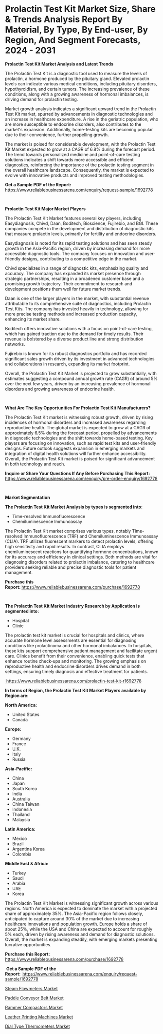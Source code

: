 <p><h1>Prolactin Test Kit Market Size, Share & Trends Analysis Report By Material, By Type, By End-user, By Region, And Segment Forecasts, 2024 - 2031</h1></p><p><strong>Prolactin Test Kit Market Analysis and Latest Trends</strong></p>
<p><p>The Prolactin Test Kit is a diagnostic tool used to measure the levels of prolactin, a hormone produced by the pituitary gland. Elevated prolactin levels can indicate various medical conditions, including pituitary disorders, hypothyroidism, and certain tumors. The increasing prevalence of these conditions, along with a growing awareness of hormonal imbalances, is driving demand for prolactin testing.</p><p>Market growth analysis indicates a significant upward trend in the Prolactin Test Kit market, spurred by advancements in diagnostic technologies and an increase in healthcare expenditure. A rise in the geriatric population, who are more susceptible to endocrine disorders, also contributes to the market's expansion. Additionally, home-testing kits are becoming popular due to their convenience, further propelling growth.</p><p>The market is poised for considerable development, with the Prolactin Test Kit Market expected to grow at a CAGR of 6.8% during the forecast period. The trend towards personalized medicine and point-of-care testing solutions indicates a shift towards more accessible and efficient diagnostics, reinforcing the importance of the prolactin testing segment in the overall healthcare landscape. Consequently, the market is expected to evolve with innovative products and improved testing methodologies.</p></p>
<p><strong>Get a Sample PDF of the Report:&nbsp;</strong> <a href="https://www.reliablebusinessarena.com/enquiry/request-sample/1692778?utm_campaign=1726&utm_medium=2&utm_source=Github&utm_content=ia&utm_term=20102024&utm_id=prolactin-test-kit">https://www.reliablebusinessarena.com/enquiry/request-sample/1692778</a></p>
<p>&nbsp;</p>
<p><strong>Prolactin Test Kit Major Market Players</strong></p>
<p><p>The Prolactin Test Kit Market features several key players, including Easydiagnosis, Chivd, Daan, Boditech, Bioscience, Fujirebio, and BGI. These companies compete in the development and distribution of diagnostic kits that measure prolactin levels, primarily for fertility and endocrine disorders.</p><p>Easydiagnosis is noted for its rapid testing solutions and has seen steady growth in the Asia-Pacific region, driven by increasing demand for more accessible diagnostic tools. The company focuses on innovation and user-friendly designs, contributing to a competitive edge in the market.</p><p>Chivd specializes in a range of diagnostic kits, emphasizing quality and accuracy. The company has expanded its market presence through strategic partnerships, resulting in a broadened customer base and a promising growth trajectory. Their commitment to research and development positions them well for future market trends.</p><p>Daan is one of the larger players in the market, with substantial revenue attributable to its comprehensive suite of diagnostics, including Prolactin Test Kits. The company has invested heavily in technology, allowing for more precise testing methods and increased production capacity, enhancing its market share.</p><p>Boditech offers innovative solutions with a focus on point-of-care testing, which has gained traction due to the demand for timely results. Their revenue is bolstered by a diverse product line and strong distribution networks.</p><p>Fujirebio is known for its robust diagnostics portfolio and has recorded significant sales growth driven by its investment in advanced technologies and collaborations in research, expanding its market footprint.</p><p>Overall, the Prolactin Test Kit Market is projected to grow substantially, with estimates suggesting a compound annual growth rate (CAGR) of around 5% over the next few years, driven by an increasing prevalence of hormonal disorders and growing awareness of endocrine health.</p></p>
<p>&nbsp;</p>
<p><strong>What Are The Key Opportunities For Prolactin Test Kit Manufacturers?</strong></p>
<p><p>The Prolactin Test Kit market is witnessing robust growth, driven by rising incidences of hormonal disorders and increased awareness regarding reproductive health. The global market is expected to grow at a CAGR of approximately 6.5% during the forecast period, propelled by advancements in diagnostic technologies and the shift towards home-based testing. Key players are focusing on innovation, such as rapid test kits and user-friendly designs. Future outlook suggests expansion in emerging markets and integration of digital health solutions will further enhance accessibility. Overall, the Prolactin Test Kit market is poised for significant advancement in both technology and reach.</p></p>
<p><strong>Inquire or Share Your Questions If Any Before Purchasing This Report:</strong> <a href="https://www.reliablebusinessarena.com/enquiry/pre-order-enquiry/1692778?utm_campaign=1726&utm_medium=2&utm_source=Github&utm_content=ia&utm_term=20102024&utm_id=prolactin-test-kit">https://www.reliablebusinessarena.com/enquiry/pre-order-enquiry/1692778</a></p>
<p>&nbsp;</p>
<p><strong>Market Segmentation</strong></p>
<p><strong>The Prolactin Test Kit Market Analysis by types is segmented into:</strong></p>
<p><ul><li>Time-resolved Immunofluorescence</li><li>Chemiluminescence Immunoassay</li></ul></p>
<p><p>The Prolactin Test Kit market comprises various types, notably Time-resolved Immunofluorescence (TRF) and Chemiluminescence Immunoassay (CLIA). TRF utilizes fluorescent markers to detect prolactin levels, offering high sensitivity and rapid results. In contrast, CLIA employs chemiluminescent reactions for quantifying hormone concentrations, known for its accuracy and efficiency in clinical settings. Both methods are vital for diagnosing disorders related to prolactin imbalance, catering to healthcare providers seeking reliable and precise diagnostic tools for patient management.</p></p>
<p><strong>Purchase this Report:&nbsp;</strong><a href="https://www.reliablebusinessarena.com/purchase/1692778?utm_campaign=1726&utm_medium=2&utm_source=Github&utm_content=ia&utm_term=20102024&utm_id=prolactin-test-kit">https://www.reliablebusinessarena.com/purchase/1692778</a></p>
<p>&nbsp;</p>
<p><strong>The Prolactin Test Kit Market Industry Research by Application is segmented into:</strong></p>
<p><ul><li>Hospital</li><li>Clinic</li></ul></p>
<p><p>The prolactin test kit market is crucial for hospitals and clinics, where accurate hormone level assessments are essential for diagnosing conditions like prolactinoma and other hormonal imbalances. In hospitals, these kits support comprehensive patient management and facilitate urgent care. Clinics benefit from their convenience, enabling quick tests that enhance routine check-ups and monitoring. The growing emphasis on reproductive health and endocrine disorders drives demand in both settings, ensuring timely diagnosis and effective treatment for patients.</p></p>
<p><a href="https://www.reliablebusinessarena.com/prolactin-test-kit-r1692778?utm_campaign=1726&utm_medium=2&utm_source=Github&utm_content=ia&utm_term=20102024&utm_id=prolactin-test-kit">&nbsp;https://www.reliablebusinessarena.com/prolactin-test-kit-r1692778</a></p>
<p><strong>In terms of Region, the Prolactin Test Kit Market Players available by Region are:</strong></p>
<p>
    <p> <strong> North America: </strong>
        <ul>
            <li>United States</li>
            <li>Canada</li>
        </ul>
        </p> 
    <p> <strong> Europe: </strong>
        <ul>
            <li>Germany</li>
            <li>France</li>
            <li>U.K.</li>
            <li>Italy</li>
            <li>Russia</li>
        </ul>
        </p> 
    <p> <strong> Asia-Pacific: </strong>
        <ul>
            <li>China</li>
            <li>Japan</li>
            <li>South Korea</li>
            <li>India</li>
            <li>Australia</li>
            <li>China Taiwan</li>
            <li>Indonesia</li>
            <li>Thailand</li>
            <li>Malaysia</li>
        </ul>
        </p> 
    <p> <strong> Latin America: </strong>
        <ul>
            <li>Mexico</li>
            <li>Brazil</li>
            <li>Argentina Korea</li>
            <li>Colombia</li>
        </ul>
        </p> 
    <p> <strong> Middle East & Africa: </strong>
        <ul>
            <li>Turkey</li>
            <li>Saudi</li>
            <li>Arabia</li>
            <li>UAE</li>
            <li>Korea</li>
        </ul>
    </p>
    </p>
<p><p>The Prolactin Test Kit Market is witnessing significant growth across various regions. North America is expected to dominate the market with a projected share of approximately 35%. The Asia-Pacific region follows closely, anticipated to capture around 30% of the market due to increasing healthcare innovations and population growth. Europe holds a share of about 25%, while the USA and China are expected to account for roughly 5% each, driven by rising awareness and demand for diagnostic solutions. Overall, the market is expanding steadily, with emerging markets presenting lucrative opportunities.</p></p>
<p><strong>Purchase this Report: </strong><a href="https://www.reliablebusinessarena.com/purchase/1692778?utm_campaign=1726&utm_medium=2&utm_source=Github&utm_content=ia&utm_term=20102024&utm_id=prolactin-test-kit">https://www.reliablebusinessarena.com/purchase/1692778</a></p>
<p>&nbsp;<strong>Get a Sample PDF of the Report:&nbsp;&nbsp;</strong><a href="https://www.reliablebusinessarena.com/enquiry/request-sample/1692778?utm_campaign=1726&utm_medium=2&utm_source=Github&utm_content=ia&utm_term=20102024&utm_id=prolactin-test-kit">https://www.reliablebusinessarena.com/enquiry/request-sample/1692778</a></p>
<p><strong></strong></p>
<p><p><a href="https://www.linkedin.com/pulse/steam-flowmeters-market-velocity-63-cagr-trajectory-ia9yc?utm_campaign=1726&utm_medium=2&utm_source=Github&utm_content=ia&utm_term=20102024&utm_id=prolactin-test-kit">Steam Flowmeters Market</a></p><p><a href="https://www.linkedin.com/pulse/paddle-conveyor-belt-market-forecast-global-trends-analysis-from-i19yf?utm_campaign=1726&utm_medium=2&utm_source=Github&utm_content=ia&utm_term=20102024&utm_id=prolactin-test-kit">Paddle Conveyor Belt Market</a></p><p><a href="https://www.linkedin.com/pulse/investing-rammer-compactors-market-trends-leading-products-agrkc?utm_campaign=1726&utm_medium=2&utm_source=Github&utm_content=ia&utm_term=20102024&utm_id=prolactin-test-kit">Rammer Compactors Market</a></p><p><a href="https://www.linkedin.com/pulse/regional-adaptations-global-leather-printing-machines-market-qscuf?utm_campaign=1726&utm_medium=2&utm_source=Github&utm_content=ia&utm_term=20102024&utm_id=prolactin-test-kit">Leather Printing Machines Market</a></p><p><a href="https://www.linkedin.com/pulse/dial-type-thermometers-market-ecosystem-competitive-szi9c?utm_campaign=1726&utm_medium=2&utm_source=Github&utm_content=ia&utm_term=20102024&utm_id=prolactin-test-kit">Dial Type Thermometers Market</a></p></p>